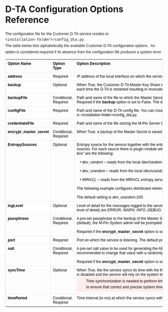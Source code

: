 <h1>D-TA Configuration Options Reference</h1>
<!-- MsoSubtitle -->

<p id="HadACAdGJ3N" style="margin: 0px; padding: 0px; line-height: 1.6em; font-family: Verdana, Arial, Helvetica, sans-serif; font-size: 12px;">The configuration file for the Customer D-TA service resides in:<br />
<span class="CVXCodeinText" style="font-family: 'Courier New';"><em style="font-weight: inherit;">&lt;installation-folder&gt;</em>/config_dta.py</span></p>

<p style="margin: 0px; padding: 0px; line-height: 1.6em; font-family: Verdana, Arial, Helvetica, sans-serif; font-size: 12px;"></p>

<p id="HadACAIhWUC" style="margin: 0px; padding: 0px; line-height: 1.6em; font-family: Verdana, Arial, Helvetica, sans-serif; font-size: 12px;">The table below lists alphabetically the available Customer D-TA configuration options.&nbsp;&nbsp;An option is considered required if its absence from the configuration file produces a system error.</p>

<table class="confluenceTable" style="border-collapse: collapse; border-spacing: 0px; border: 1px dotted rgb(211, 211, 211); color: rgb(0, 0, 0); font-family: Verdana, Arial, Helvetica, sans-serif; font-size: 12px;">
	<tbody>
		<tr>
			<td class="confluenceTd" style="margin: 0px; padding: 0.5em; font-family: inherit; border: 1px dotted rgb(211, 211, 211); vertical-align: top;"><strong style="font-style: inherit;">Option Name</strong></td>
			<td class="confluenceTd" style="margin: 0px; padding: 0.5em; font-family: inherit; border: 1px dotted rgb(211, 211, 211); vertical-align: top;"><strong style="font-style: inherit;">Option Type</strong></td>
			<td class="confluenceTd" style="margin: 0px; padding: 0.5em; font-family: inherit; border: 1px dotted rgb(211, 211, 211); vertical-align: top;"><strong style="font-style: inherit;">Option Description</strong></td>
		</tr>
		<tr>
			<td class="confluenceTd" style="margin: 0px; padding: 0.5em; font-family: inherit; border: 1px dotted rgb(211, 211, 211); vertical-align: top;"><strong style="font-style: inherit;">address</strong></td>
			<td class="confluenceTd" style="margin: 0px; padding: 0.5em; font-family: inherit; border: 1px dotted rgb(211, 211, 211); vertical-align: top;">Required</td>
			<td class="confluenceTd" style="margin: 0px; padding: 0.5em; font-family: inherit; border: 1px dotted rgb(211, 211, 211); vertical-align: top;">IP address of the local interface on which the service is listening. A value of&nbsp;<em style="font-weight: inherit;">0.0.0.0</em>&nbsp;means listening on all interfaces. The default listening interface is 127.0.0.1.</td>
		</tr>
		<tr>
			<td class="confluenceTd" style="margin: 0px; padding: 0.5em; font-family: inherit; border: 1px dotted rgb(211, 211, 211); vertical-align: top;"><strong style="font-style: inherit;">backup</strong></td>
			<td class="confluenceTd" style="margin: 0px; padding: 0.5em; font-family: inherit; border: 1px dotted rgb(211, 211, 211); vertical-align: top;">Optional</td>
			<td class="confluenceTd" style="margin: 0px; padding: 0.5em; font-family: inherit; border: 1px dotted rgb(211, 211, 211); vertical-align: top;">When&nbsp;<em style="font-weight: inherit;">True</em>, the Customer D-TA Master Key Share is saved to a non-volatile memory storage. Not saving the Master Key Share to a non-volatile storage provides better security but entails in re-setting the Master Key each time the D-TA is restarted resulting in revocation of all end-users&#39; credentials (i.e. all users will have to register anew). The default setting is&nbsp;<em style="font-weight: inherit;">True</em>.</td>
		</tr>
		<tr>
			<td class="confluenceTd" style="margin: 0px; padding: 0.5em; font-family: inherit; border: 1px dotted rgb(211, 211, 211); vertical-align: top;"><strong style="font-style: inherit;">backupFile</strong></td>
			<td class="confluenceTd" style="margin: 0px; padding: 0.5em; font-family: inherit; border: 1px dotted rgb(211, 211, 211); vertical-align: top;">Conditional, Required</td>
			<td class="confluenceTd" style="margin: 0px; padding: 0.5em; font-family: inherit; border: 1px dotted rgb(211, 211, 211); vertical-align: top;">Path and name of the file to which the Master Secret is to be saved.&nbsp;<br class="atl-forced-newline" />
			Required if the&nbsp;<strong style="font-style: inherit;">backup</strong>&nbsp;option is set to&nbsp;<em style="font-weight: inherit;">False</em>. The default is&nbsp;<em style="font-weight: inherit;">&lt;installation-folder&gt;</em>/backup.json.</td>
		</tr>
		<tr>
			<td style="margin: 0px; padding: 0.5em; font-family: inherit; border: 1px dotted rgb(211, 211, 211); vertical-align: top;"><strong>configFile</strong></td>
			<td style="margin: 0px; padding: 0.5em; font-family: inherit; border: 1px dotted rgb(211, 211, 211); vertical-align: top;">Required</td>
			<td style="margin: 0px; padding: 0.5em; font-family: inherit; border: 1px dotted rgb(211, 211, 211); vertical-align: top;">Path and name of the D-TA config file. You can create as many configurations as you want, store each as a separate file, and use the&nbsp;configFile option to switch configurations as needed.&nbsp;The default path and filename is&nbsp;<em style="font-weight: inherit;">&lt;installation-folder&gt;</em>/config_dta.py.</td>
		</tr>
		<tr>
			<td class="confluenceTd" style="margin: 0px; padding: 0.5em; font-family: inherit; border: 1px dotted rgb(211, 211, 211); vertical-align: top;"><strong>credentialsFile</strong></td>
			<td class="confluenceTd" style="margin: 0px; padding: 0.5em; font-family: inherit; border: 1px dotted rgb(211, 211, 211); vertical-align: top;">Required</td>
			<td class="confluenceTd" style="margin: 0px; padding: 0.5em; font-family: inherit; border: 1px dotted rgb(211, 211, 211); vertical-align: top;">Path and name of the file&nbsp;storing the&nbsp;M-Pin Server Credentials.&nbsp;The default is&nbsp;<em style="font-weight: inherit;">&lt;installation-folder&gt;</em>/credentials.json.&nbsp;</td>
		</tr>
		<tr>
			<td class="confluenceTd" style="margin: 0px; padding: 0.5em; font-family: inherit; border: 1px dotted rgb(211, 211, 211); vertical-align: top;"><strong style="font-style: inherit;">encrypt_master_secret</strong></td>
			<td class="confluenceTd" style="margin: 0px; padding: 0.5em; font-family: inherit; border: 1px dotted rgb(211, 211, 211); vertical-align: top;">Conditional, Required</td>
			<td class="confluenceTd" style="margin: 0px; padding: 0.5em; font-family: inherit; border: 1px dotted rgb(211, 211, 211); vertical-align: top;">When True, a backup of&nbsp;the Master Secret is saved in encrypted form.&nbsp;Required if the&nbsp;<strong style="font-style: inherit;">backup</strong>&nbsp;option is set to&nbsp;<em style="font-weight: inherit;">True</em>.</td>
		</tr>
		<tr>
			<td class="confluenceTd" style="margin: 0px; padding: 0.5em; font-family: inherit; border: 1px dotted rgb(211, 211, 211); vertical-align: top;"><strong style="font-style: inherit;">EntropySources</strong></td>
			<td class="confluenceTd" style="margin: 0px; padding: 0.5em; font-family: inherit; border: 1px dotted rgb(211, 211, 211); vertical-align: top;">Optional</td>
			<td class="confluenceTd" style="margin: 0px; padding: 0.5em; font-family: inherit; border: 1px dotted rgb(211, 211, 211); vertical-align: top;">Entropy source for the service together with the entropy size. The service needs 100 bytes of entropy for performing its authentication function. Entropy retrieval can optionally be distributed among several different sources. For each source there is&nbsp;plugin module with the same name as the source. Further entropy source plugins can be developed to accommodate other sources. The entropy plugins that are supported &quot;out of the box&quot; are the following:<br />
			<br />
			&nbsp;&nbsp;&nbsp;&bull;&nbsp;<em style="font-weight: inherit;">dev_random</em>&nbsp;&ndash; reads from&nbsp;the local /dev/random device. It is a good source but might be slow, especially on a virtual machine.<br />
			<br />
			&nbsp;&nbsp;&nbsp;&bull;&nbsp;<em style="font-weight: inherit;">dev_urandom</em>&nbsp;&ndash; reads from the local /dev/urandom device. This source is not as good as the local /dev/random device but still reliable enough and doesn&#39;t suffer from performance issues.<br />
			<br />
			&nbsp;&nbsp;&nbsp;&bull;&nbsp;<em style="font-weight: inherit;">MIRACL</em>&nbsp;&ndash; reads from the MIRACL entropy server.<br />
			<br />
			The following example configures distributed retrieval of 40 bytes of entropy from the MIRACL server and 60 bytes from the local /dev/random source:&nbsp;<em style="font-weight: inherit;">MIRACL:40,dev_urandom:60</em>.<br />
			<br />
			The default setting is&nbsp;<em style="font-weight: inherit;">dev_urandom:100</em>.</td>
		</tr>
		<tr id="HadACAyhnLH">
			<td id="HadACAvgK1W" style="margin: 0px; padding: 0.5em; font-family: inherit; border: 1px dotted rgb(211, 211, 211); vertical-align: top;"><strong style="font-style: inherit;">logLevel</strong></td>
			<td id="HadACARGJZ4" style="margin: 0px; padding: 0.5em; font-family: inherit; border: 1px dotted rgb(211, 211, 211); vertical-align: top;">Optional</td>
			<td id="HadACANE0yk" style="margin: 0px; padding: 0.5em; font-family: inherit; border: 1px dotted rgb(211, 211, 211); vertical-align: top;">Level of detail for the messages logged to the service&#39;s log file. Increasing the level of detail might be necessary for the development/integration of the Relying Party Application (RPA). The valid settings (in increasing level of detail) are&nbsp;<em style="font-weight: inherit;">ERROR</em>,&nbsp;<em style="font-weight: inherit;">WARN</em>,&nbsp;<em style="font-weight: inherit;">INFO</em>,&nbsp;<em style="font-weight: inherit;">DEBUG</em>. The default is&nbsp;<em style="font-weight: inherit;">ERROR</em>.</td>
		</tr>
		<tr>
			<td class="confluenceTd" style="margin: 0px; padding: 0.5em; font-family: inherit; border: 1px dotted rgb(211, 211, 211); vertical-align: top;"><strong style="font-style: inherit;">passphrase</strong></td>
			<td class="confluenceTd" style="margin: 0px; padding: 0.5em; font-family: inherit; border: 1px dotted rgb(211, 211, 211); vertical-align: top;">Conditional, Required</td>
			<td class="confluenceTd" style="margin: 0px; padding: 0.5em; font-family: inherit; border: 1px dotted rgb(211, 211, 211); vertical-align: top;">A pre-set passphrase to the backup of the Master Secret if the Master Secret is to be backed up in encrypted form. The passphrase is used for generating the AES key for the Master Secret encryption. If not set (default), the M-Pin System admin will be prompted to generate the passphrase when the encryption is attempted. Pre-setting the pass-phrase is not recommended for security reasons.<br />
			<br />
			Required if the&nbsp;<strong style="font-style: inherit;">encrypt_master_secret</strong>&nbsp;option is set to&nbsp;<em style="font-weight: inherit;">True</em>.</td>
		</tr>
		<tr>
			<td class="confluenceTd" style="margin: 0px; padding: 0.5em; font-family: inherit; border: 1px dotted rgb(211, 211, 211); vertical-align: top;"><strong style="font-style: inherit;">port</strong></td>
			<td class="confluenceTd" style="margin: 0px; padding: 0.5em; font-family: inherit; border: 1px dotted rgb(211, 211, 211); vertical-align: top;">Required</td>
			<td class="confluenceTd" style="margin: 0px; padding: 0.5em; font-family: inherit; border: 1px dotted rgb(211, 211, 211); vertical-align: top;">Port on which the service is listening. The default port is 8001.</td>
		</tr>
		<tr>
			<td class="confluenceTd" style="margin: 0px; padding: 0.5em; font-family: inherit; border: 1px dotted rgb(211, 211, 211); vertical-align: top;"><strong>salt</strong></td>
			<td class="confluenceTd" style="margin: 0px; padding: 0.5em; font-family: inherit; border: 1px dotted rgb(211, 211, 211); vertical-align: top;">Conditional, Required</td>
			<td class="confluenceTd" style="margin: 0px; padding: 0.5em; font-family: inherit; border: 1px dotted rgb(211, 211, 211); vertical-align: top;">A pre-set salt value to be used for generating the AES key for the&nbsp;encryption of the&nbsp;<span style="font-family: inherit;">Master Secret. The M-Pin Core instalation provides a randomly generated pre-set salt value, yet,</span>&nbsp;for security reasons,&nbsp;<span style="font-family: inherit;">it is strongly recommended to change that value with a randomly generated string of your own.</span><br />
			<br />
			Required if the&nbsp;<strong>encrypt_master_secret</strong>&nbsp;option is set to&nbsp;<em style="font-weight: inherit;">True</em>.</td>
		</tr>
		<tr>
			<td style="margin: 0px; padding: 0.5em; font-family: inherit; border: 1px dotted rgb(211, 211, 211); vertical-align: top;"><strong style="font-style: inherit;">syncTime</strong></td>
			<td style="margin: 0px; padding: 0.5em; font-family: inherit; border: 1px dotted rgb(211, 211, 211); vertical-align: top;">Optional</td>
			<td style="margin: 0px; padding: 0.5em; font-family: inherit; border: 1px dotted rgb(211, 211, 211); vertical-align: top;">When&nbsp;<em style="font-weight: inherit;">True</em>, the the service&nbsp;syncs its time&nbsp;with the MIRACL&#39;s servers; if syncronization fails, the an attemp will be made each 5 seconds until success is achievd. When&nbsp;<em style="font-weight: inherit;">False</em>&nbsp;(recommended), this time synchronization is disabled and the service will rely on the system time.&nbsp;The default is&nbsp;<em style="font-weight: inherit;">False</em>.
			<div class="warning" style="margin: 0px; padding: 5px 30px; line-height: 1.6em; width: 1093.94px; background: url(&quot;/images/warning.png&quot;) 5px 50% no-repeat rgb(255, 237, 235);">Time synchronization is needed to perform time-based verification. Therefore, if you disable the syncing of the service with the&nbsp;MIRACL&#39;s servers, you should be then syncing your system with an NTP server to ensure that correct and precise system time is&nbsp;maintained.</div>
			</td>
		</tr>
		<tr>
			<td style="margin: 0px; padding: 0.5em; font-family: inherit; border: 1px dotted rgb(211, 211, 211); vertical-align: top;"><strong>timePeriod</strong></td>
			<td style="margin: 0px; padding: 0.5em; font-family: inherit; border: 1px dotted rgb(211, 211, 211); vertical-align: top;">Conditional, Required</td>
			<td style="margin: 0px; padding: 0.5em; font-family: inherit; border: 1px dotted rgb(211, 211, 211); vertical-align: top;">Time interval (in ms) at which the service syncs with the MIRACL&#39;s time servers. Required if the&nbsp;<strong style="font-style: inherit;">syncTime</strong>&nbsp;option is enabled. The default setting is&nbsp;<em style="font-weight: inherit;">86400000</em>, which amounts to one synchronization a day.</td>
		</tr>
	</tbody>
</table>
